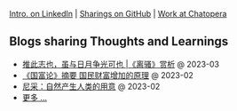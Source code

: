 <div align=left>

[Intro. on LinkedIn](https://www.linkedin.com/in/hai-liang-wang/) | [Sharings on GitHub](https://github.com/hailiang-wang) | [Work at Chatopera](https://steam.chatopera.com/author/hai/)

</div>

## Blogs sharing Thoughts and Learnings

* [推此志也，虽与日月争光可也 |《离骚》赏析](https://zhuanlan.zhihu.com/p/614769976) @ 2023-03
* [《国富论》摘要 国民财富增加的原理](https://zhuanlan.zhihu.com/p/610118842) @ 2023-02
* [尼采：自然产生人类的用意](https://zhuanlan.zhihu.com/p/605672737) @ 2023-02
* [更多 ...](https://hailiang-wang.github.io/hailiang-wang/)